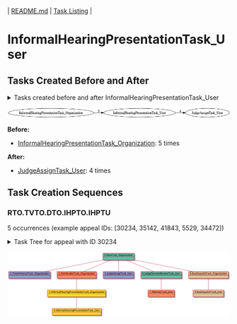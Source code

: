 | [README.md](/README.md) | [Task Listing](tasklist.md) |

# InformalHearingPresentationTask_User

## Tasks Created Before and After

<details><summary>Tasks created before and after InformalHearingPresentationTask_User</summary>

```
digraph G {
rankdir="LR";
"InformalHearingPresentationTask_User" -> "JudgeAssignTask_User" [label=4]
"InformalHearingPresentationTask_Organization" -> "InformalHearingPresentationTask_User" [label=5]
}
```
</details>

![InformalHearingPresentationTask_User](dot/InformalHearingPresentationTask_User.dot.png)

**Before:**

   * [InformalHearingPresentationTask_Organization](InformalHearingPresentationTask_Organization.md): 5 times

**After:**

   * [JudgeAssignTask_User](JudgeAssignTask_User.md): 4 times

## Task Creation Sequences

### RTO.TVTO.DTO.IHPTO.IHPTU

5 occurrences (example appeal IDs: [30234, 35142, 41843, 5529, 34472])

<details><summary>Task Tree for appeal with ID 30234</summary>

```
@startuml
object 0.RootTask_Organization #66c2a5
object 1.TrackVeteranTask_Organization #8da0cb
object 2.DistributionTask_Organization #fc8d62
object 3.InformalHearingPresentationTask_Organization #ffd92f
object 4.InformalHearingPresentationTask_User #ffd92f
object 5.JudgeAssignTask_User #8da0cb
object 6.JudgeDecisionReviewTask_User #66c2a5
object 7.AttorneyTask_User #fc8d62
object 8.BvaDispatchTask_Organization #e5c494
object 9.BvaDispatchTask_User #e5c494
0.RootTask_Organization -- 1.TrackVeteranTask_Organization
0.RootTask_Organization -- 2.DistributionTask_Organization
2.DistributionTask_Organization -- 3.InformalHearingPresentationTask_Organization
3.InformalHearingPresentationTask_Organization -- 4.InformalHearingPresentationTask_User
0.RootTask_Organization -- 5.JudgeAssignTask_User
0.RootTask_Organization -- 6.JudgeDecisionReviewTask_User
6.JudgeDecisionReviewTask_User -- 7.AttorneyTask_User
0.RootTask_Organization -- 8.BvaDispatchTask_Organization
8.BvaDispatchTask_Organization -- 9.BvaDispatchTask_User
@enduml
```
</details>

![RTO.TVTO.DTO.IHPTO.IHPTU-30234](uml/RTO.TVTO.DTO.IHPTO.IHPTU-30234.png)

